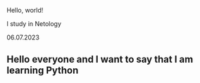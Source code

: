 Hello, world!

I study in Netology

06.07.2023
## Hello everyone and I want to say that I am learning Python